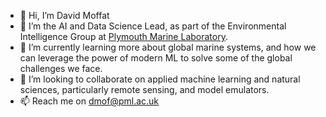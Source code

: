 - 👋 Hi, I’m David Moffat
- 👀 I’m the AI and Data Science Lead, as part of the Environmental Intelligence Group at [Plymouth Marine Laboratory](https://www.pml.ac.uk).
- 🌱 I’m currently learning more about global marine systems, and how we can leverage the power of modern ML to solve some of the global challenges we face.
- 💞️ I’m looking to collaborate on applied machine learning and natural sciences, particularly remote sensing, and model emulators.
- 📫 Reach me on dmof@pml.ac.uk

